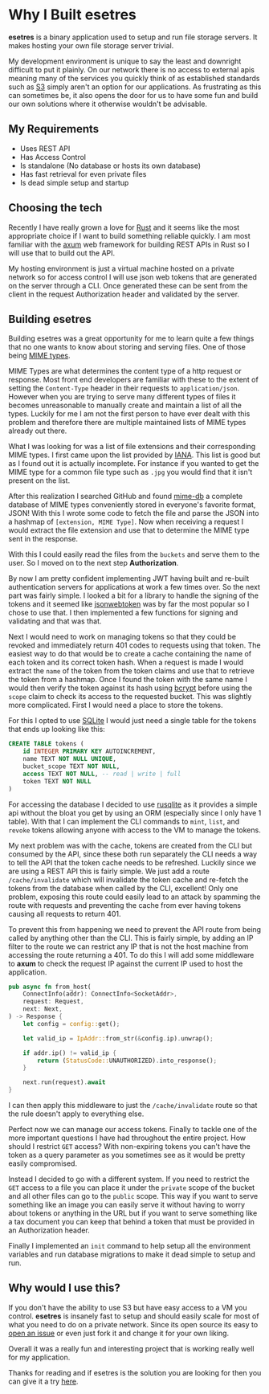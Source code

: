 # Why I Built esetres

**esetres** is a binary application used to setup and run file storage servers. It makes hosting your own file storage server trivial.

My development environment is unique to say the least and downright difficult to put it plainly. On our network there is no access to external apis meaning many of the services you quickly think of as established standards such as [S3](https://aws.amazon.com/s3/) simply aren't an option for our applications. As frustrating as this can sometimes be, it also opens the door for us to have some fun and build our own solutions where it otherwise wouldn't be advisable.

## My Requirements

-   Uses REST API
-   Has Access Control
-   Is standalone (No database or hosts its own database)
-   Has fast retrieval for even private files
-   Is dead simple setup and startup

## Choosing the tech

Recently I have really grown a love for [Rust](https://www.rust-lang.org/) and it seems like the most appropriate choice if I want to build something reliable quickly. I am most familiar with the [axum](https://github.com/tokio-rs/axum) web framework for building REST APIs in Rust so I will use that to build out the API.

My hosting environment is just a virtual machine hosted on a private network so for access control I will use json web tokens that are generated on the server through a CLI. Once generated these can be sent from the client in the request Authorization header and validated by the server.

## Building esetres

Building esetres was a great opportunity for me to learn quite a few things that no one wants to know about storing and serving files. One of those being [MIME types](https://developer.mozilla.org/en-US/docs/Web/HTTP/Basics_of_HTTP/MIME_types).

MIME Types are what determines the content type of a http request or response. Most front end developers are familiar with these to the extent of setting the `Content-Type` header in their requests to `application/json`. However when you are trying to serve many different types of files it becomes unreasonable to manually create and maintain a list of all the types. Luckily for me I am not the first person to have ever dealt with this problem and therefore there are multiple maintained lists of MIME types already out there.

What I was looking for was a list of file extensions and their corresponding MIME types. I first came upon the list provided by [IANA](https://www.iana.org/assignments/media-types/media-types.xhtml). This list is good but as I found out it is actually incomplete. For instance if you wanted to get the MIME type for a common file type such as `.jpg` you would find that it isn't present on the list.

After this realization I searched GitHub and found [mime-db](https://github.com/jshttp/mime-db) a complete database of MIME types conveniently stored in everyone's favorite format, JSON! With this I wrote some code to fetch the file and parse the JSON into a hashmap of `[extension, MIME Type]`. Now when receiving a request I would extract the file extension and use that to determine the MIME type sent in the response.

With this I could easily read the files from the `buckets` and serve them to the user. So I moved on to the next step **Authorization**.

By now I am pretty confident implementing JWT having built and re-built authentication servers for applications at work a few times over. So the next part was fairly simple. I looked a bit for a library to handle the signing of the tokens and it seemed like [jsonwebtoken](https://github.com/Keats/jsonwebtoken) was by far the most popular so I chose to use that. I then implemented a few functions for signing and validating and that was that.

Next I would need to work on managing tokens so that they could be revoked and immediately return 401 codes to requests using that token. The easiest way to do that would be to create a cache containing the name of each token and its correct token hash. When a request is made I would extract the `name` of the token from the token claims and use that to retrieve the token from a hashmap. Once I found the token with the same name I would then verify the token against its hash using [bcrypt](https://github.com/Keats/rust-bcrypt) before using the `scope` claim to check its access to the requested bucket. This was slightly more complicated. First I would need a place to store the tokens.

For this I opted to use [SQLite](https://www.sqlite.org/index.html) I would just need a single table for the tokens that ends up looking like this:

```sql
CREATE TABLE tokens (
    id INTEGER PRIMARY KEY AUTOINCREMENT,
    name TEXT NOT NULL UNIQUE,
    bucket_scope TEXT NOT NULL,
    access TEXT NOT NULL, -- read | write | full
    token TEXT NOT NULL
)
```

For accessing the database I decided to use [rusqlite](https://github.com/rusqlite/rusqlite) as it provides a simple api without the bloat you get by using an ORM (especially since I only have 1 table). With that I can implement the CLI commands to `mint`, `list`, and `revoke` tokens allowing anyone with access to the VM to manage the tokens.

My next problem was with the cache, tokens are created from the CLI but consumed by the API, since these both run separately the CLI needs a way to tell the API that the token cache needs to be refreshed. Luckily since we are using a REST API this is fairly simple. We just add a route `/cache/invalidate` which will invalidate the token cache and re-fetch the tokens from the database when called by the CLI, excellent! Only one problem, exposing this route could easily lead to an attack by spamming the route with requests and preventing the cache from ever having tokens causing all requests to return 401.

To prevent this from happening we need to prevent the API route from being called by anything other than the CLI. This is fairly simple, by adding an IP filter to the route we can restrict any IP that is not the host machine from accessing the route returning a 401. To do this I will add some middleware to **axum** to check the request IP against the current IP used to host the application.

```rs
pub async fn from_host(
    ConnectInfo(addr): ConnectInfo<SocketAddr>,
    request: Request,
    next: Next,
) -> Response {
    let config = config::get();

    let valid_ip = IpAddr::from_str(&config.ip).unwrap();

    if addr.ip() != valid_ip {
        return (StatusCode::UNAUTHORIZED).into_response();
    }

    next.run(request).await
}
```

I can then apply this middleware to just the `/cache/invalidate` route so that the rule doesn't apply to everything else.

Perfect now we can manage our access tokens. Finally to tackle one of the more important questions I have had throughout the entire project. How should I restrict `GET` access? With non-expiring tokens you can't have the token as a query parameter as you sometimes see as it would be pretty easily compromised.

Instead I decided to go with a different system. If you need to restrict the `GET` access to a file you can place it under the `private` scope of the bucket and all other files can go to the `public` scope. This way if you want to serve something like an image you can easily serve it without having to worry about tokens or anything in the URL but if you want to serve something like a tax document you can keep that behind a token that must be provided in an Authorization header.

Finally I implemented an `init` command to help setup all the environment variables and run database migrations to make it dead simple to setup and run.

## Why would I use this?

If you don't have the ability to use S3 but have easy access to a VM you control. **esetres** is insanely fast to setup and should easily scale for most of what you need to do on a private network. Since its open source its easy to [open an issue](https://github.com/ieedan/esetres/issues) or even just fork it and change it for your own liking.

Overall it was a really fun and interesting project that is working really well for my application. 

Thanks for reading and if esetres is the solution you are looking for then you can give it a try [here](https://github.com/ieedan/esetres).
